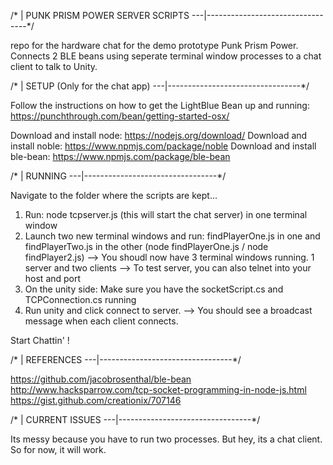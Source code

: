 /* | PUNK PRISM POWER SERVER SCRIPTS
---|---------------------------------*/

repo for the hardware chat for the demo prototype Punk Prism Power. Connects 2 BLE beans using seperate terminal window processes to a chat client
to talk to Unity. 

/* | SETUP (Only for the chat app)
---|---------------------------------*/

Follow the instructions on how to get the LightBlue Bean up and running: https://punchthrough.com/bean/getting-started-osx/

Download and install node: https://nodejs.org/download/
Download and install noble: https://www.npmjs.com/package/noble
Download and install ble-bean: https://www.npmjs.com/package/ble-bean


/* | RUNNING
---|---------------------------------*/

Navigate to the folder where the scripts are kept...

1) Run: node tcpserver.js  (this will start the chat server) in one terminal window
2) Launch two new terminal windows and run: findPlayerOne.js in one and findPlayerTwo.js in the other
   (node findPlayerOne.js / node findPlayer2.js)
   --> You shoudl now have 3 terminal windows running. 1 server and two clients
   --> To test server, you can also telnet into your host and port
3) On the unity side: Make sure you have the socketScript.cs and TCPConnection.cs running
4) Run unity and click connect to server. 
	--> You should see a broadcast message when each client connects.

Start Chattin' !


/* | REFERENCES 
---|---------------------------------*/

https://github.com/jacobrosenthal/ble-bean
http://www.hacksparrow.com/tcp-socket-programming-in-node-js.html
https://gist.github.com/creationix/707146


/* | CURRENT ISSUES
---|---------------------------------*/

Its messy because you have to run two processes. But hey, its a chat client. So for now, it will work. 